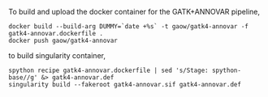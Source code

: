 To build and upload the docker container for the GATK+ANNOVAR pipeline,

```
docker build --build-arg DUMMY=`date +%s` -t gaow/gatk4-annovar -f gatk4-annovar.dockerfile . 
docker push gaow/gatk4-annovar
```

to build singularity container,

```
spython recipe gatk4-annovar.dockerfile | sed 's/Stage: spython-base//g' &> gatk4-annovar.def
singularity build --fakeroot gatk4-annovar.sif gatk4-annovar.def
```
